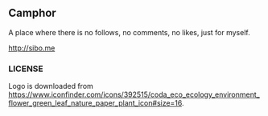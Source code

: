 ## Camphor

A place where there is no follows, no comments, no likes, just for myself.

<http://sibo.me>

### LICENSE

Logo is downloaded from <https://www.iconfinder.com/icons/392515/coda_eco_ecology_environment_flower_green_leaf_nature_paper_plant_icon#size=16>.
